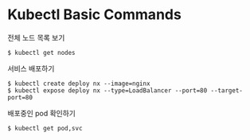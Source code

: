 # Kubectl Basic Commands

전체 노드 목록 보기

```shell
$ kubectl get nodes
```



서비스 배포하기

```shell
$ kubectl create deploy nx --image=nginx
$ kubectl expose deploy nx --type=LoadBalancer --port=80 --target-port=80
```



배포중인 pod 확인하기

```shell
$ kubectl get pod,svc
```

